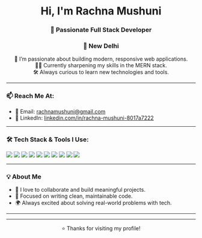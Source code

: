 <h1 align="center">Hi, I'm Rachna Mushuni</h1>
<h3 align="center">🚀 Passionate Full Stack Developer</h3>

<h3 align="center">📍 New Delhi</h3>

<p align="center">
  🌱 I’m passionate about building modern, responsive web applications.<br/>
  👩‍💻 Currently sharpening my skills in the MERN stack.<br/>
  🛠️ Always curious to learn new technologies and tools.
</p>

---

### 📫 Reach Me At:
- 📧 Email: [rachnamushuni@gmail.com](mailto:rachnamushuni@gmail.com)  
- 💼 LinkedIn: [linkedin.com/in/rachna-mushuni-8017a7222](https://www.linkedin.com/in/rachna-mushuni-8017a7222/)

---

### 🛠️ Tech Stack & Tools I Use:
<p align="left">
  <img src="https://img.shields.io/badge/HTML5-E34F26?style=for-the-badge&logo=html5&logoColor=white"/>
  <img src="https://img.shields.io/badge/CSS3-1572B6?style=for-the-badge&logo=css3&logoColor=white"/>
  <img src="https://img.shields.io/badge/JavaScript-F7DF1E?style=for-the-badge&logo=javascript&logoColor=black"/>
  <img src="https://img.shields.io/badge/React-61DAFB?style=for-the-badge&logo=react&logoColor=black"/>
  <img src="https://img.shields.io/badge/Node.js-339933?style=for-the-badge&logo=nodedotjs&logoColor=white"/>
  <img src="https://img.shields.io/badge/Express.js-000000?style=for-the-badge&logo=express&logoColor=white"/>
  <img src="https://img.shields.io/badge/MongoDB-47A248?style=for-the-badge&logo=mongodb&logoColor=white"/>
  <img src="https://img.shields.io/badge/MySQL-00758F?style=for-the-badge&logo=mysql&logoColor=white"/>
  <img src="https://img.shields.io/badge/Git-F05032?style=for-the-badge&logo=git&logoColor=white"/>
  <img src="https://img.shields.io/badge/GitHub-181717?style=for-the-badge&logo=github&logoColor=white"/>
</p>

---

### 💡 About Me
- 💬 I love to collaborate and build meaningful projects.
- 🎯 Focused on writing clean, maintainable code.
- 🌍 Always excited about solving real-world problems with tech.

---

<!--<p align="center">
  <img src="https://github-readme-stats.vercel.app/api?username=RachnaMushuni&show_icons=true&theme=radical" alt="Rachna's GitHub Stats"/>
</p> -->

---

<p align="center">⭐️ Thanks for visiting my profile!</p>
